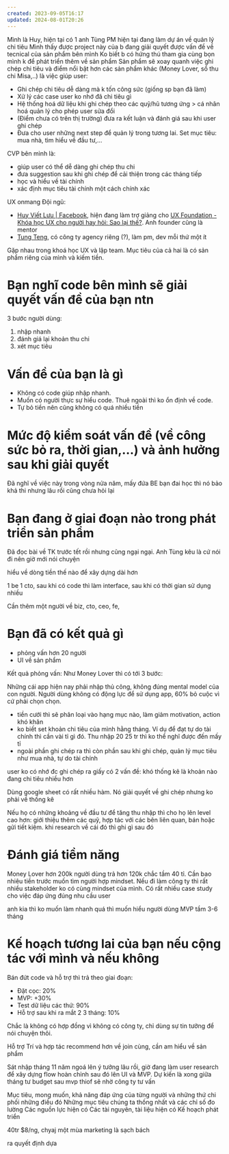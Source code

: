 ```yaml
---
created: 2023-09-05T16:17
updated: 2024-08-01T20:26
---
```


Mình là Huy, hiện tại có 1 anh Tùng PM hiện tại đang làm dự án về quản lý chi tiêu
Mình thấy được project này của b đang giải quyết được vấn đề về tecnical của sản phẩm bên mình
Ko biết b có hứng thú tham gia cùng bọn mình k để phát triển thêm về sản phẩm
Sản phẩm sẽ xoay quanh việc ghi chép chi tiêu và điểm nổi bật hơn các sản phẩm khác (Money Lover, sổ thu chi Misa,..) là việc giúp user:
- Ghi chép chi tiêu dễ dàng mà k tốn công sức (giống sp bạn đã làm) 
- Xử lý các case user ko nhớ đã chi tiêu gì
- Hệ thống hoá dữ liệu khi ghi chép theo các quỹ/hũ tương ứng > cá nhân hoá quản lý cho phép user sửa đổi 
- (Điểm chưa có trên thị trường) đưa ra kết luận và đánh giá sau khi user ghi chép
- Đưa cho user những next step để quản lý trong tương lai. Set mục tiêu: mua nhà, tìm hiểu về đầu tư,… 

CVP bên mình là: 
- giúp user có thể dễ dàng ghi chép thu chi
- đưa suggestion sau khi ghi chép để cải thiện trong các tháng tiếp
- học và hiểu về tài chính 
- xác định mục tiêu tài chính một cách chính xác

UX onmang
Đội ngũ:
- [Huy Viết Lưu | Facebook](https://www.facebook.com/huyvietluu99), hiện đang làm trợ giảng cho [UX Foundation - Khóa học UX cho người hay hỏi: Sao lại thế?](https://uxfoundation.vn/). Anh founder cũng là mentor
- [Tung Teng](https://www.facebook.com/tungteng9292), có công ty agency riêng (?), làm pm, dev mỗi thứ một ít

Gặp nhau trong khoá học UX và lập team. Mục tiêu của cả hai là có sản phẩm riêng của mình và kiếm tiền.

# Bạn nghĩ code bên mình sẽ giải quyết vấn đề của bạn ntn 
3 bước người dùng:
1. nhập nhanh
2. đánh giá lại khoản thu chi
3. xét mục tiêu

# Vấn đề của bạn là gì 
- Không có code giúp nhập nhanh.
- Muốn có người thực sự hiểu code. Thuê ngoài thì ko ổn định về code. 
- Tự bỏ tiền nên cũng không có quá nhiều tiền

# Mức độ kiểm soát vấn đề (về công sức bỏ ra, thời gian,…) và ảnh hưởng sau khi giải quyết
Đã nghĩ về việc này trong vòng nửa năm, mấy đứa BE bạn đai học thì nó bảo khả thi nhưng lâu rồi cũng chưa hỏi lại

# Bạn đang ở giai đoạn nào trong phát triển sản phẩm 
Đã đọc bài về TK trước tết rồi nhưng cũng ngại ngại. Anh Tùng kêu là cứ nói đi nên giờ mới nói chuyện

hiểu về dòng tiền thế nào để xây dựng dài hơn


1 be 1 cto, sau khi có code thì làm interface, sau khi có thời gian sử dụng nhiều 

Cần thêm một người về biz, cto, ceo, fe, 
# Bạn đã có kết quả gì 
- phỏng vấn hơn 20 người
- UI về sản phẩm

Kết quả phỏng vấn:
Như Money Lover thì có tới 3 bước:

Những cái app hiện nay phải nhập thủ công, không đúng mental model của con người. Người dùng không có động lực để sử dụng app, 60% bỏ cuộc vì cứ phải chọn chọn.
- tiền cưới thì sẽ phân loại vào hạng mục nào, làm giảm motivation, action khó khăn
- ko biết set khoản chi tiêu của mình hằng tháng. Ví dụ để đạt tự do tài chính thì cần vài tỉ gì đó. Thu nhập 20 25 tr thì ko thể nghĩ được đến mấy tỉ
- ngoài phần ghi chép ra thì còn phần sau khi ghi chép, quản lý mục tiêu như mua nhà, tự do tài chính

user ko có nhớ đc 
ghi chép ra giấy có 2 vấn đề: khó thống kê là khoản nào đang chi tiêu nhiều hơn

Dùng google sheet có rất nhiều hàm. Nó giải quyết về ghi chép nhưng ko phải về thống kê

Nếu họ có những khoảng về đầu tư để tăng thu nhập thì cho họ lên level cao hơn: giới thiệu thêm các quỹ, hợp tác với các bên liên quan, bán hoặc gửi tiết kiệm. 
khi research về cái đó thì ghi gì sau đó

# Đánh giá tiềm năng 
Money Lover hơn 200k người dùng trả hơn 120k chắc tầm 40 tỉ. Cần bao nhiêu tiền trước 
muốn tìm người hợp mindset. Nếu đi làm công ty thì rất nhiều stakeholder ko có cùng mindset của mình. Có rất nhiều case study cho việc đáp ứng đúng nhu cầu user 

anh kia thì ko muốn làm nhanh quá thì muốn hiểu người dùng
MVP tầm 3-6 tháng

# Kế hoạch tương lai của bạn nếu cộng tác với mình và nếu không
Bán đứt code và hỗ trợ thì trả theo giai đoạn:
- Đặt cọc: 20%
- MVP: +30%
- Test dữ liệu các thứ: 90% 
- Hỗ trợ sau khi ra mắt 2 3 tháng: 10%

Chắc là không có hợp đồng vì không có công ty, chỉ dùng sự tin tưởng để nói chuyện thôi.

Hỗ trợ Trí và hợp tác
recommend hơn về join cùng, cần am hiểu về sản phẩm


Sát nhập
tháng 11 năm ngoá
lên ý tưởng lâu rồi, giờ đang làm user research để xây dựng flow hoàn chỉnh
sau đó lên UI và MVP. Dự kiến là xong giữa tháng tư
budget 
sau mvp thiof sẽ nhờ công ty tư vấn

Mục tiêu, mong muốn, khả năng đáp ứng của từng người và những thứ chi phối những điều đó
Những mục tiêu chúng ta thống nhất và các chỉ số đo lường
Các nguồn lực hiện có
Các tài nguyên, tài liệu hiện có
Kế hoạch phát triển

40tr $8/ng, chyaj một mùa marketing là sạch bách

ra quyết định dựa 
